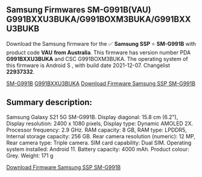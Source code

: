 <h2>Samsung Firmwares SM-G991B(VAU) G991BXXU3BUKA/G991BOXM3BUKA/G991BXXU3BUKB</h2>
Download the Samsung firmware for the ✅ <strong>Samsung SSP </strong> ⭐ <strong>SM-G991B</strong> with product code <strong>VAU</strong> <strong> from Australia</strong>. This firmware has version number PDA <strong>G991BXXU3BUKA</strong> and CSC G991BOXM3BUKA. The operating system of this firmware is Android S , with build date 2021-12-07. Changelist <strong>22937332</strong>.


[SM-G991B](https://samfirm.shop/samsung/model/SM-G991B)
[G991BXXU3BUKA](https://samfirm.shop/samsung/pda/G991BXXU3BUKA)
[Download Firmware Samsung SSP SM-G991B](https://samfirm.shop/samsung/firmware/480868)
<h2>Summary description:</h2>
<p>Samsung Galaxy S21 5G SM-G991B. Display diagonal: 15.8 cm (6.2"), Display resolution: 2400 x 1080 pixels, Display type: Dynamic AMOLED 2X. Processor frequency: 2.9 GHz. RAM capacity: 8 GB, RAM type: LPDDR5, Internal storage capacity: 256 GB. Rear camera resolution (numeric): 12 MP, Rear camera type: Triple camera. SIM card capability: Dual SIM. Operating system installed: Android 11. Battery capacity: 4000 mAh. Product colour: Grey. Weight: 171 g</p>


[Download Firmware Samsung SSP SM-G991B](https://samfirm.shop/samsung/firmware/480868)
